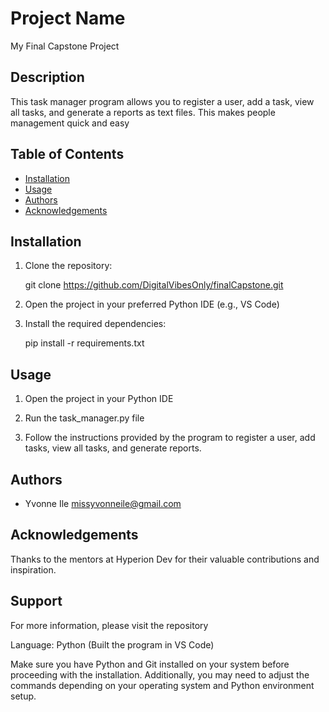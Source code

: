 # Project Name

My Final Capstone Project

## Description

This task manager program allows you to register a user, add a task, 
view all tasks, and generate a reports as text files. This makes people
management quick and easy

## Table of Contents

- [Installation](#installation)
- [Usage](#usage)
- [Authors](#authors)
- [Acknowledgements](#acknowledgements)

## Installation

1. Clone the repository:

    git clone https://github.com/DigitalVibesOnly/finalCapstone.git

2. Open the project in your preferred Python IDE (e.g., VS Code)
   
3. Install the required dependencies:

   pip install -r requirements.txt

## Usage

1. Open the project in your Python IDE

2. Run the task_manager.py file

3. Follow the instructions provided by the program to register a user,
   add tasks, view all tasks, and generate reports.

## Authors

- Yvonne Ile <missyvonneile@gmail.com>

## Acknowledgements

Thanks to the mentors at Hyperion Dev for their valuable contributions and inspiration.

## Support

For more information, please visit the repository

Language: Python (Built the program in VS Code)

Make sure you have Python and Git installed on your system before proceeding with the 
installation. Additionally, you may need to adjust the commands depending on your 
operating system and Python environment setup.

